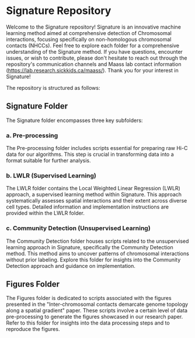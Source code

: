 # Signature Repository

Welcome to the Signature repository! Signature is an innovative machine learning method aimed at comprehensive detection of Chromosomal interactions, focusing specifically on non-homologous chromosomal contacts (NHCCs). Feel free to explore each folder for a comprehensive understanding of the Signature method. If you have questions, encounter issues, or wish to contribute, please don't hesitate to reach out through the repository's communication channels and Maass lab contact information (https://lab.research.sickkids.ca/maass/). Thank you for your interest in Signature!




The repository is structured as follows:

## Signature Folder
The Signature folder encompasses three key subfolders:

### a. Pre-processing
The Pre-processing folder includes scripts essential for preparing raw Hi-C data for our algorithms. This step is crucial in transforming data into a format suitable for further analysis.

### b. LWLR (Supervised Learning)
The LWLR folder contains the Local Weighted Linear Regression (LWLR) approach, a supervised learning method within Signature. This approach systematically assesses spatial interactions and their extent across diverse cell types. Detailed information and implementation instructions are provided within the LWLR folder.

### c. Community Detection (Unsupervised Learning)
The Community Detection folder houses scripts related to the unsupervised learning approach in Signature, specifically the Community Detection method. This method aims to uncover patterns of chromosomal interactions without prior labeling. Explore this folder for insights into the Community Detection approach and guidance on implementation.

## Figures Folder
The Figures folder is dedicated to scripts associated with the figures presented in the "Inter-chromosomal contacts demarcate genome topology along a spatial gradient" paper. These scripts involve a certain level of data pre-processing to generate the figures showcased in our research paper. Refer to this folder for insights into the data processing steps and to reproduce the figures.
